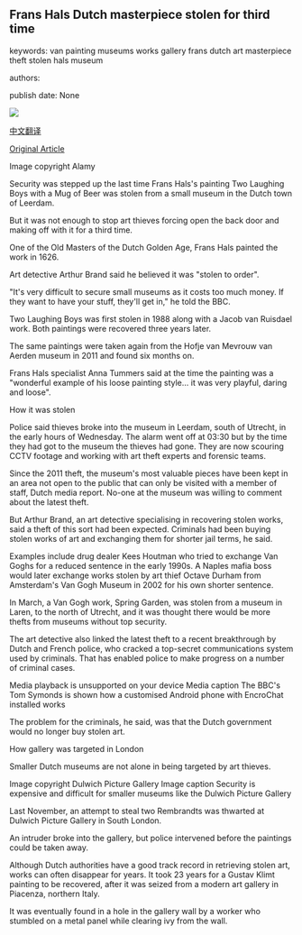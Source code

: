 ## Frans Hals Dutch masterpiece stolen for third time

keywords: van painting museums works gallery frans dutch art masterpiece theft stolen hals museum

authors: 

publish date: None

![](https://ichef.bbci.co.uk/news/1024/branded_news/17D80/production/_114146679_976_decm7x.jpg)

[中文翻译](Frans%20Hals%20Dutch%20masterpiece%20stolen%20for%20third%20time_zh.md)

[Original Article](https://www.bbc.com/news/world-europe-53934954)

Image copyright Alamy

Security was stepped up the last time Frans Hals's painting Two Laughing Boys with a Mug of Beer was stolen from a small museum in the Dutch town of Leerdam.

But it was not enough to stop art thieves forcing open the back door and making off with it for a third time.

One of the Old Masters of the Dutch Golden Age, Frans Hals painted the work in 1626.

Art detective Arthur Brand said he believed it was "stolen to order".

"It's very difficult to secure small museums as it costs too much money. If they want to have your stuff, they'll get in," he told the BBC.

Two Laughing Boys was first stolen in 1988 along with a Jacob van Ruisdael work. Both paintings were recovered three years later.

The same paintings were taken again from the Hofje van Mevrouw van Aerden museum in 2011 and found six months on.

Frans Hals specialist Anna Tummers said at the time the painting was a "wonderful example of his loose painting style... it was very playful, daring and loose".

How it was stolen

Police said thieves broke into the museum in Leerdam, south of Utrecht, in the early hours of Wednesday. The alarm went off at 03:30 but by the time they had got to the museum the thieves had gone. They are now scouring CCTV footage and working with art theft experts and forensic teams.

Since the 2011 theft, the museum's most valuable pieces have been kept in an area not open to the public that can only be visited with a member of staff, Dutch media report. No-one at the museum was willing to comment about the latest theft.

But Arthur Brand, an art detective specialising in recovering stolen works, said a theft of this sort had been expected. Criminals had been buying stolen works of art and exchanging them for shorter jail terms, he said.

Examples include drug dealer Kees Houtman who tried to exchange Van Goghs for a reduced sentence in the early 1990s. A Naples mafia boss would later exchange works stolen by art thief Octave Durham from Amsterdam's Van Gogh Museum in 2002 for his own shorter sentence.

In March, a Van Gogh work, Spring Garden, was stolen from a museum in Laren, to the north of Utrecht, and it was thought there would be more thefts from museums without top security.

The art detective also linked the latest theft to a recent breakthrough by Dutch and French police, who cracked a top-secret communications system used by criminals. That has enabled police to make progress on a number of criminal cases.

Media playback is unsupported on your device Media caption The BBC's Tom Symonds is shown how a customised Android phone with EncroChat installed works

The problem for the criminals, he said, was that the Dutch government would no longer buy stolen art.

How gallery was targeted in London

Smaller Dutch museums are not alone in being targeted by art thieves.

Image copyright Dulwich Picture Gallery Image caption Security is expensive and difficult for smaller museums like the Dulwich Picture Gallery

Last November, an attempt to steal two Rembrandts was thwarted at Dulwich Picture Gallery in South London.

An intruder broke into the gallery, but police intervened before the paintings could be taken away.

Although Dutch authorities have a good track record in retrieving stolen art, works can often disappear for years. It took 23 years for a Gustav Klimt painting to be recovered, after it was seized from a modern art gallery in Piacenza, northern Italy.

It was eventually found in a hole in the gallery wall by a worker who stumbled on a metal panel while clearing ivy from the wall.